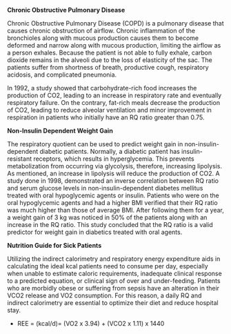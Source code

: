 **Chronic Obstructive Pulmonary Disease**

Chronic Obstructive Pulmonary Disease (COPD) is a pulmonary disease that causes chronic obstruction of airflow. Chronic inflammation of the bronchioles along with mucous production causes them to become deformed and narrow along with mucous production, limiting the airflow as a person exhales. Because the patient is not able to fully exhale, carbon dioxide remains in the alveoli due to the loss of elasticity of the sac. The patients suffer from shortness of breath, productive cough, respiratory acidosis, and complicated pneumonia.

In 1992, a study showed that carbohydrate-rich food increases the production of CO2, leading to an increase in respiratory rate and eventually respiratory failure. On the contrary, fat-rich meals decrease the production of CO2, leading to reduce alveolar ventilation and minor improvement in respiration in patients who initially have an RQ ratio greater than 0.75.

**Non-Insulin Dependent Weight Gain**

The respiratory quotient can be used to predict weight gain in non-insulin-dependent diabetic patients. Normally, a diabetic patient has insulin-resistant receptors, which results in hyperglycemia. This prevents metabolization from occurring via glycolysis, therefore, increasing lipolysis. As mentioned, an increase in lipolysis will reduce the production of CO2. A study done in 1998, demonstrated an inverse correlation between RQ ratio and serum glucose levels in non-insulin-dependent diabetes mellitus treated with oral hypoglycemic agents or insulin. Patients who were on the oral hypoglycemic agents and had a higher BMI verified that their RQ ratio was much higher than those of average BMI. After following them for a year, a weight gain of 3 kg was noticed in 50% of the patients along with an increase in the RQ ratio. This study concluded that the RQ ratio is a valid predictor for weight gain in diabetics treated with oral agents.

**Nutrition Guide for Sick Patients**

Utilizing the indirect calorimetry and respiratory energy expenditure aids in calculating the ideal kcal patients need to consume per day, especially when unable to estimate caloric requirements, inadequate clinical response to a predicted equation, or clinical sign of over and under-feeding. Patients who are morbidly obese or suffering from sepsis have an alteration in their VCO2 release and VO2 consumption. For this reason, a daily RQ and indirect calorimetry are essential to optimize their diet and reduce hospital stay.

- REE = (kcal/d)= (VO2 x 3.94) + (VCO2 x 1.11) x 1440